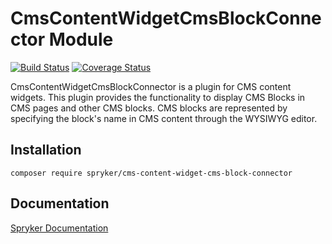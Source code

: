 # CmsContentWidgetCmsBlockConnector Module
[![Build Status](https://travis-ci.org/spryker/cms-content-widget-cms-block-connector.svg)](https://travis-ci.org/spryker/cms-content-widget-cms-block-connector)
[![Coverage Status](https://coveralls.io/repos/github/spryker/cms-content-widget-cms-block-connector/badge.svg)](https://coveralls.io/github/spryker/cms-content-widget-cms-block-connector)

CmsContentWidgetCmsBlockConnector is a plugin for CMS content widgets. This plugin provides the functionality to display CMS Blocks in CMS pages and other CMS blocks. CMS blocks are represented by specifying the block's name in CMS content through the WYSIWYG editor.

## Installation

```
composer require spryker/cms-content-widget-cms-block-connector
```

## Documentation

[Spryker Documentation](https://academy.spryker.com/developing_with_spryker/module_guide/modules.html)

